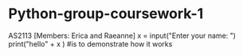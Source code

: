 # Python-group-coursework-1
AS2113 [Members: Erica and Raeanne]
x = input("Enter your name: ")
print("hello" + x )
#is to demonstrate how it works

